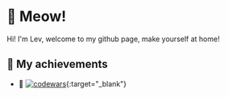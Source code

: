 # 🐾 Meow! 
Hi! I'm Lev, welcome to my github page, make yourself at home!

## 🌟 My achievements 
- **🧶** [![codewars](https://www.codewars.com/users/levYatsishin/badges/small)](https://www.codewars.com/users/levYatsishin){:target="_blank"}
